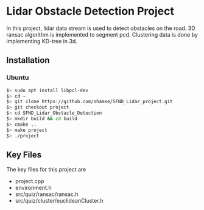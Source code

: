 # Lidar Obstacle Detection Project

In this project, lidar data stream is used to detect obstacles on the road. 3D ransac algorithm is implemented to segment pcd. Clustering data is done by implementing KD-tree in 3d. 


## Installation

### Ubuntu 

```bash
$> sudo apt install libpcl-dev
$> cd ~
$> git clone https://github.com/shamse/SFND_Lidar_project.git
$> git checkout project
$> cd SFND_Lidar_Obstacle_Detection
$> mkdir build && cd build
$> cmake ..
$> make project
$> ./project
```


## Key Files

The key files for this project are 

* project.cpp
* environment.h
* src/quiz/ransac/ransac.h
* src/quiz/cluster/euclideanCluster.h
